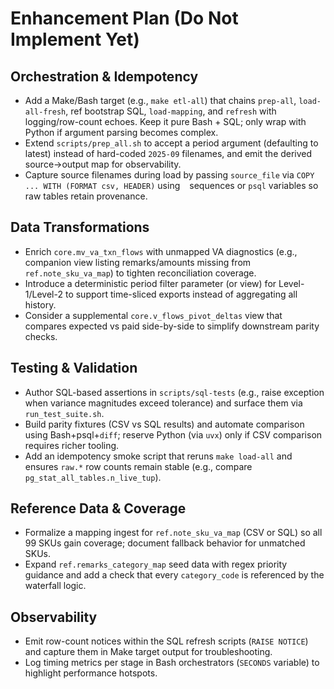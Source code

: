 # Enhancement Plan (Do Not Implement Yet)

## Orchestration & Idempotency
- Add a Make/Bash target (e.g., `make etl-all`) that chains `prep-all`, `load-all-fresh`, ref bootstrap SQL, `load-mapping`, and `refresh` with logging/row-count echoes. Keep it pure Bash + SQL; only wrap with Python if argument parsing becomes complex.
- Extend `scripts/prep_all.sh` to accept a period argument (defaulting to latest) instead of hard-coded `2025-09` filenames, and emit the derived source→output map for observability.
- Capture source filenames during load by passing `source_file` via `COPY ... WITH (FORMAT csv, HEADER)` using `
` sequences or `psql` variables so raw tables retain provenance.

## Data Transformations
- Enrich `core.mv_va_txn_flows` with unmapped VA diagnostics (e.g., companion view listing remarks/amounts missing from `ref.note_sku_va_map`) to tighten reconciliation coverage.
- Introduce a deterministic period filter parameter (or view) for Level-1/Level-2 to support time-sliced exports instead of aggregating all history.
- Consider a supplemental `core.v_flows_pivot_deltas` view that compares expected vs paid side-by-side to simplify downstream parity checks.

## Testing & Validation
- Author SQL-based assertions in `scripts/sql-tests` (e.g., raise exception when variance magnitudes exceed tolerance) and surface them via `run_test_suite.sh`.
- Build parity fixtures (CSV vs SQL results) and automate comparison using Bash+psql+`diff`; reserve Python (via `uvx`) only if CSV comparison requires richer tooling.
- Add an idempotency smoke script that reruns `make load-all` and ensures `raw.*` row counts remain stable (e.g., compare `pg_stat_all_tables.n_live_tup`).

## Reference Data & Coverage
- Formalize a mapping ingest for `ref.note_sku_va_map` (CSV or SQL) so all 99 SKUs gain coverage; document fallback behavior for unmatched SKUs.
- Expand `ref.remarks_category_map` seed data with regex priority guidance and add a check that every `category_code` is referenced by the waterfall logic.

## Observability
- Emit row-count notices within the SQL refresh scripts (`RAISE NOTICE`) and capture them in Make target output for troubleshooting.
- Log timing metrics per stage in Bash orchestrators (`SECONDS` variable) to highlight performance hotspots.
